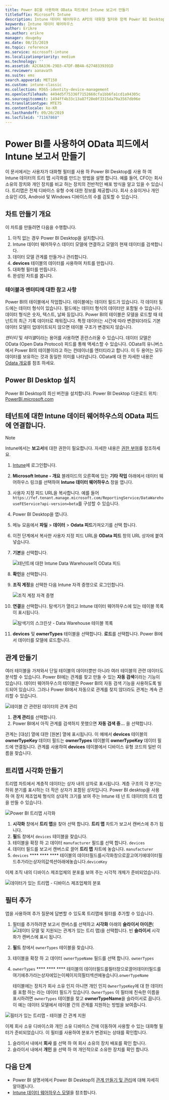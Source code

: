 ```yaml
---
title: Power BI를 사용하여 OData 피드에서 Intune 보고서 만들기
titleSuffix: Microsoft Intune
description: Intune 데이터 웨어하우스 API의 대화형 필터와 함께 Power BI Desktop을 사용하여 트리맵 시각화를 만듭니다.
keywords: Intune 데이터 웨어하우스
author: Erikre
ms.author: erikre
manager: dougeby
ms.date: 08/15/2019
ms.topic: reference
ms.service: microsoft-intune
ms.localizationpriority: medium
ms.technology: ''
ms.assetid: A2C8A336-29D3-47DF-BB4A-62748339391D
ms.reviewer: aanavath
ms.suite: ems
search.appverid: MET150
ms.custom: intune-classic
ms.collection: M365-identity-device-management
ms.openlocfilehash: 4494d5f75336f7152668cfa1bb6fa1cd1a94305c
ms.sourcegitcommit: 1494ff4b33c13a87f20e0f3315da79a3567db96e
ms.translationtype: MTE75
ms.contentlocale: ko-KR
ms.lasthandoff: 09/20/2019
ms.locfileid: "71167868"
---
```

# <a name="create-an-intune-report-from-the-odata-feed-with-power-bi"></a>Power BI를 사용하여 OData 피드에서 Intune 보고서 만들기

이 문서에서는 사용자가 대화형 필터를 사용 하 Power BI Desktop를 사용 하 여 Intune 데이터의 트리 맵 시각화를 만드는 방법을 설명 합니다. 예를 들어, CFO는 회사 소유의 장치와 개인 장치를 비교 하는 장치의 전반적인 배포 방식을 알고 있을 수 있습니다. 트리맵은 전체 디바이스 유형 수에 대한 정보를 제공합니다. 회사 소유이거나 개인 소유인 iOS, Android 및 Windows 디바이스의 수를 검토할 수 있습니다.

## <a name="overview-of-creating-the-chart"></a>차트 만들기 개요

이 차트를 만들려면 다음을 수행합니다.
1. 아직 없는 경우 Power BI Desktop을 설치합니다.
2. Intune 데이터 웨어하우스 데이터 모델에 연결하고 모델의 현재 데이터를 검색합니다.
3. 데이터 모델 관계를 만들거나 관리합니다.
4. **devices** 테이블의 데이터를 사용하여 차트를 만듭니다.
5. 대화형 필터를 만듭니다.
6. 완성된 차트를 봅니다.

### <a name="a-note-about-tables-and-entities"></a>테이블과 엔터티에 대한 참고 사항

Power BI의 테이블에서 작업합니다. 테이블에는 데이터 필드가 있습니다. 각 데이터 필드에는 데이터 형식이 있습니다. 필드에는 데이터 형식의 데이터만 포함될 수 있습니다. 데이터 형식은 숫자, 텍스트, 날짜 등입니다. Power BI의 테이블은 모델을 로드할 때 테넌트의 최근 기록 데이터로 채워집니다. 특정 데이터는 시간에 따라 변경되더라도 기본 데이터 모델이 업데이트되지 않으면 테이블 구조가 변경되지 않습니다.

*엔터티* 및 *테이블*이라는 용어를 사용하면 혼란스러울 수 있습니다. 데이터 모델은 OData (Open Data Protocol) 피드를 통해 액세스할 수 있습니다. OData의 유니버스에서 Power BI의 테이블이라고 하는 컨테이너를 엔터티라고 합니다. 이 두 용어는 모두 데이터를 보유하는 것과 동일한 의미를 나타냅니다. OData에 대 한 자세한 내용은 [Odata 개요](/odata/overview)를 참조 하세요.

## <a name="install-power-bi-desktop"></a>Power BI Desktop 설치

Power BI Desktop의 최신 버전을 설치합니다. Power BI Desktop 다운로드 위치: [PowerBI.microsoft.com](https://powerbi.microsoft.com/desktop)

## <a name="connect-to-the-odata-feed-for-the-intune-data-warehouse-for-your-tenant"></a>테넌트에 대한 Intune 데이터 웨어하우스의 OData 피드에 연결합니다.

> [!Note]  
> Intune에서는 **보고서**에 대한 권한이 필요합니다. 자세한 내용은 [권한 부여](reports-api-url.md)를 참조하세요.

1. [Intune](https://go.microsoft.com/fwlink/?linkid=2090973)에 로그인합니다.
2. **Microsoft Intune - 개요** 블레이드의 오른쪽에 있는 **기타 작업** 아래에서 데이터 웨어하우스 링크를 선택하여 **Intune 데이터 웨어하우스** 창을 엽니다.
3. 사용자 지정 피드 URL을 복사합니다. 예를 들어 `https://fef.tenant.manage.microsoft.com/ReportingService/DataWarehouseFEService?api-version=beta`를 구성할 수 있습니다.
4. Power BI Desktop을 엽니다.
5. 메뉴 모음에서 **파일** > **데이터** > **Odata 피드**가져오기를 선택 합니다.
6. 이전 단계에서 복사한 사용자 지정 피드 URL을 **OData 피드** 창의 URL 상자에 붙여넣습니다.
7. **기본**을 선택합니다.

    ![테넌트에 대한 Intune Data Warehouse의 OData 피드](media/reports-create-01-odatafeed.png)

8. **확인**을 선택합니다.
9. **조직 계정**을 선택한 다음 Intune 자격 증명으로 로그인합니다.

    ![조직 계정 자격 증명](media/reports-create-02-org-account.png)

10. **연결**을 선택합니다. 탐색기가 열리고 Intune 데이터 웨어하우스에 있는 테이블 목록이 표시됩니다.

    ![탐색기의 스크린샷 - Data Warehouse 테이블 목록](media/reports-create-02-loadentities.png)

11. **devices** 및 **ownerTypes** 테이블을 선택합니다.  **로드**를 선택합니다. Power BI에서 데이터를 모델에 로드합니다.

## <a name="create-a-relationship"></a>관계 만들기

여러 테이블을 가져와서 단일 테이블의 데이터뿐만 아니라 여러 테이블의 관련 데이터도 분석할 수 있습니다. Power BI에는 관계를 찾고 만들 수 있는 **자동 검색**이라는 기능이 있습니다. 데이터 웨어하우스의 테이블은 Power BI의 자동 검색 기능을 사용하도록 빌드되어 있습니다. 그러나 Power BI에서 자동으로 관계를 찾지 않더라도 관계는 계속 관리할 수 있습니다.

![테이블 간 관련된 데이터의 관계 관리](media/reports-create-03-managerelationships.png)

1. **관계 관리**를 선택합니다.
2. Power BI에서 아직 관계를 검색하지 못했으면 **자동 검색 중...** 을 선택합니다.

관계는 [대상] 열에 대한 [원본] 열에 표시됩니다. 이 예에서 **devices** 테이블의 **ownerTypeKey** 데이터 필드는 **ownerTypes** 테이블의 **ownerTypeKey** 데이터 필드에 연결됩니다. 관계를 사용하여 **devices** 테이블에서 디바이스 유형 코드의 일반 이름을 찾습니다.

## <a name="create-a-treemap-visualization"></a>트리맵 시각화 만들기

트리맵 차트에서 계층적 데이터는 상자 내의 상자로 표시됩니다. 계층 구조의 각 분기는 하위 분기를 표시하는 더 작은 상자가 포함된 상자입니다. Power BI desktop을 사용 하 여 장치 제조업체 형식의 상대적 크기를 보여 주는 Intune 테 넌 트 데이터의 트리 맵을 만들 수 있습니다.

![Power BI 트리맵 시각화](media/reports-create-03-treemap.png)

1. **시각화** 창에서 **트리 맵**을 찾아 선택 합니다. **트리 맵** 차트가 보고서 캔버스에 추가 됩니다.
2. **필드** 창에서 `devices` 테이블을 찾습니다.
3. 테이블을 확장 하 고 데이터 `manufacturer` 필드를 선택 합니다. `devices`
4. 데이터 필드를 보고서 캔버스로 끌어 **트리 맵** 차트에 놓습니다. `manufacturer`
5. `devices` **** **** **** 테이블의 데이터필드를시각화창으로끌고여기에데이터필드추가라는상자의값섹션아래에놓습니다.`deviceKey`  

이제 조직 내의 디바이스 제조업체의 분포를 보여 주는 시각적 개체가 준비되었습니다.

![데이터가 있는 트리맵 - 디바이스 제조업체의 분포](media/reports-create-06-treemapwdata.png)

## <a name="add-a-filter"></a>필터 추가

앱을 사용하여 추가 질문에 답변할 수 있도록 트리맵에 필터를 추가할 수 있습니다.

1. 필터를 추가하려면 보고서 캔버스를 선택하고 **시각화** 아래의 **슬라이서 아이콘**(![데이터 모델 및 지원되는 관계가 있는 트리 맵](media/reports-create-slicer.png))을 선택합니다. 빈 **슬라이서** 시각화가 캔버스에 표시 됩니다.
2. **필드** 창에서 `ownerTypes` 테이블을 찾습니다.
3. 테이블을 확장 하 고 데이터 `ownerTypeName` 필드를 선택 합니다. `ownerTypes`
4. `ownerTypes` **** **** **** 테이블의 데이터필드를필터창으로끌어데이터필드를여기에추가라는상자에있는이페이지의필터섹션에놓습니다.`onwerTypeName`  

   테이블에는 장치가 회사 소유 인지 아니면 개인 인지 `OwnerTypeKey`에 대 한 데이터를 포함 하는 라는 데이터 필드가 있습니다. `OwnerTypes` 이 필터에 친숙한 이름을 표시하려면 `ownerTypes` 테이블을 찾고 **ownerTypeName**을 슬라이서로 끕니다. 이 예는 데이터 모델에서 테이블 간의 관계를 지원하는 방법을 보여줍니다.

![필터가 있는 트리맵 - 테이블 간 관계 지원](media/reports-create-08_ownertype.png)

이제 회사 소유 디바이스와 개인 소유 디바이스 간에 이동하여 사용할 수 있는 대화형 필터가 준비되었습니다. 이 필터를 사용하여 분포가 변경되는 상태를 확인합니다.

1. 슬라이서 내에서 **회사** 를 선택 하 여 회사 소유의 장치 배포를 확인 합니다.
2. 슬라이서 내에서 **개인** 을 선택 하 여 개인적으로 소유한 장치를 확인 합니다.

## <a name="next-steps"></a>다음 단계

- Power BI 설명서에서 Power BI Desktop의 [관계 만들기 및 관리](https://powerbi.microsoft.com/documentation/powerbi-desktop-create-and-manage-relationships/)에 대해 자세히 알아봅니다.
- [Intune 데이터 웨어하우스 모델](reports-ref-data-model.md)을 참조합니다.
